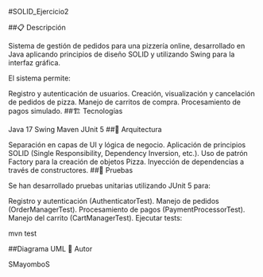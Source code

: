 #SOLID_Ejercicio2

##📋 Descripción

Sistema de gestión de pedidos para una pizzería online, desarrollado en Java aplicando principios de diseño SOLID y utilizando Swing para la interfaz gráfica.

El sistema permite:

Registro y autenticación de usuarios.
Creación, visualización y cancelación de pedidos de pizza.
Manejo de carritos de compra.
Procesamiento de pagos simulado.
##🏗️ Tecnologías

Java 17
Swing
Maven
JUnit 5
##🧱 Arquitectura

Separación en capas de UI y lógica de negocio.
Aplicación de principios SOLID (Single Responsibility, Dependency Inversion, etc.).
Uso de patrón Factory para la creación de objetos Pizza.
Inyección de dependencias a través de constructores.
##🧪 Pruebas

Se han desarrollado pruebas unitarias utilizando JUnit 5 para:

Registro y autenticación (AuthenticatorTest).
Manejo de pedidos (OrderManagerTest).
Procesamiento de pagos (PaymentProcessorTest).
Manejo del carrito (CartManagerTest).
Ejecutar tests:

mvn test

##Diagrama UML
📄 Autor

SMayomboS
